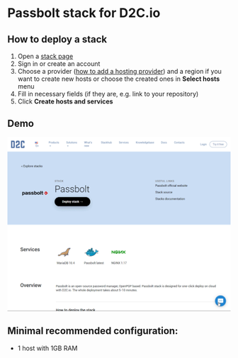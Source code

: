 # Passbolt stack for D2C.io

## How to deploy a stack

1. Open a [stack page](https://panel.d2c.io/?https://github.com/d2cio/passbolt-stack/archive/master.zip)
2. Sign in or create an account
3. Choose a provider ([how to add a hosting provider](https://docs.d2c.io/getting-started/cloud-providers/)) and a region if you want to create new hosts or choose the created ones in **Select hosts** menu
3. Fill in necessary fields (if they are, e.g. link to your repository)
4. Click **Create hosts and services**

## Demo

![How to deploy a stack](https://github.com/mastappl/images/blob/master/passbolt.gif)

## Minimal recommended configuration:

- 1 host with 1GB RAM
